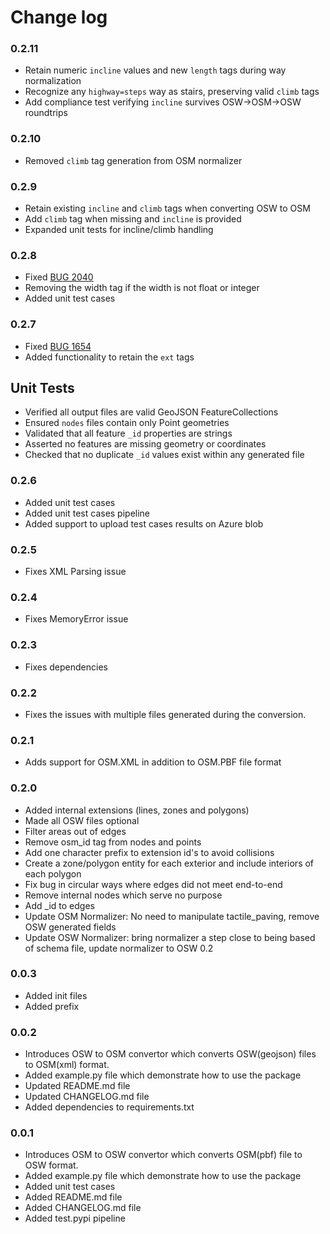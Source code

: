 # Change log

### 0.2.11
- Retain numeric `incline` values and new `length` tags during way normalization
- Recognize any `highway=steps` way as stairs, preserving valid `climb` tags
- Add compliance test verifying `incline` survives OSW→OSM→OSW roundtrips

### 0.2.10
- Removed `climb` tag generation from OSM normalizer

### 0.2.9
- Retain existing `incline` and `climb` tags when converting OSW to OSM
- Add `climb` tag when missing and `incline` is provided
- Expanded unit tests for incline/climb handling

### 0.2.8
- Fixed [BUG 2040](https://dev.azure.com/TDEI-UW/TDEI/_workitems/edit/2040)
- Removing the width tag if the width is not float or integer
- Added unit test cases

### 0.2.7
- Fixed [BUG 1654](https://dev.azure.com/TDEI-UW/TDEI/_workitems/edit/1654)
- Added functionality to retain the `ext` tags
## Unit Tests
- Verified all output files are valid GeoJSON FeatureCollections
- Ensured `nodes` files contain only Point geometries
- Validated that all feature `_id` properties are strings
- Asserted no features are missing geometry or coordinates
- Checked that no duplicate `_id` values exist within any generated file

### 0.2.6
- Added unit test cases
- Added unit test cases pipeline
- Added support to upload test cases results on Azure blob

### 0.2.5
- Fixes XML Parsing issue

### 0.2.4
- Fixes MemoryError issue

### 0.2.3
- Fixes dependencies

### 0.2.2
- Fixes the issues with multiple files generated during the conversion.

### 0.2.1
- Adds support for OSM.XML in addition to OSM.PBF file format


### 0.2.0
- Added internal extensions (lines, zones and polygons)
- Made all OSW files optional
- Filter areas out of edges
- Remove osm_id tag from nodes and points
- Add one character prefix to extension id's to avoid collisions
- Create a zone/polygon entity for each exterior and include interiors of each polygon
- Fix bug in circular ways where edges did not meet end-to-end
- Remove internal nodes which serve no purpose
- Add _id to edges
- Update OSM Normalizer: No need to manipulate tactile_paving, remove OSW generated fields
- Update OSW Normalizer: bring normalizer a step close to being based of schema file, update normalizer to OSW 0.2


### 0.0.3
- Added init files
- Added prefix


### 0.0.2
- Introduces OSW to OSM convertor which converts OSW(geojson) files to OSM(xml) format.
- Added example.py file which demonstrate how to use the package
- Updated README.md file
- Updated CHANGELOG.md file
- Added dependencies to requirements.txt


### 0.0.1
- Introduces OSM to OSW convertor which converts OSM(pbf) file to OSW format.
- Added example.py file which demonstrate how to use the package
- Added unit test cases
- Added README.md file
- Added CHANGELOG.md file
- Added test.pypi pipeline
